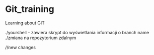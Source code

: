 # Git_training
Learning about GIT

./yourshell - zawiera skrypt do wyświetlania informacji o branch name
./zmiana na repozytorium zdalnym

//new changes
